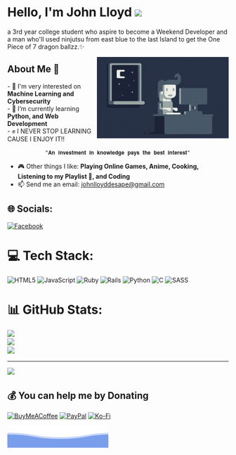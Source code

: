 <h1><b> Hello, I'm John Lloyd <img src="https://github.com/TheDudeThatCode/TheDudeThatCode/raw/master/Assets/Hi.gif" width="29px" style="max-width: 100%;"></b></h1>

 a 3rd year college student who aspire to become a Weekend Developer and a man who'll used ninjutsu from east blue to the last Island to get the One Piece of 7 dragon ballzz.✨<br>
 
 <img alt="Night Coding" src="https://raw.githubusercontent.com/AVS1508/AVS1508/master/assets/Night-Coding.gif" align="right" style="max-width: 100%;">

<h2> About Me 🚀 </h2>
- 🤖 I'm very interested on <b>Machine Learning and Cybersecurity</b><br>
- 🌱 I’m currently learning <b>Python, and Web Development</b><br>
- ✊ I NEVER STOP LEARNING CAUSE I ENJOY IT!!<br>

                "𝐀𝐧 𝐢𝐧𝐯𝐞𝐬𝐭𝐦𝐞𝐧𝐭 𝐢𝐧 𝐤𝐧𝐨𝐰𝐥𝐞𝐝𝐠𝐞 𝐩𝐚𝐲𝐬 𝐭𝐡𝐞 𝐛𝐞𝐬𝐭 𝐢𝐧𝐭𝐞𝐫𝐞𝐬𝐭"
                              
- 🎮 Other things I like: <b>Playing Online Games, Anime, Cooking, <br>
  Listening to my Playlist 🎵, and Coding</b>
- 📫 Send me an email: johnlloyddesape@gmail.com <br>






## 🌐 Socials:
[![Facebook](https://img.shields.io/badge/Facebook-%231877F2.svg?logo=Facebook&logoColor=white)](https://facebook.com/KiyoScript) 


# 💻 Tech Stack:
![HTML5](https://img.shields.io/badge/html5-%23E34F26.svg?style=for-the-badge&logo=html5&logoColor=white) ![JavaScript](https://img.shields.io/badge/javascript-%23323330.svg?style=for-the-badge&logo=javascript&logoColor=%23F7DF1E) ![Ruby](https://img.shields.io/badge/ruby-%23CC342D.svg?style=for-the-badge&logo=ruby&logoColor=white) ![Rails](https://img.shields.io/badge/rails-%23CC0000.svg?style=for-the-badge&logo=ruby-on-rails&logoColor=white) ![Python](https://img.shields.io/badge/python-3670A0?style=for-the-badge&logo=python&logoColor=ffdd54) ![C](https://img.shields.io/badge/c-%2300599C.svg?style=for-the-badge&logo=c&logoColor=white) ![SASS](https://img.shields.io/badge/SASS-hotpink.svg?style=for-the-badge&logo=SASS&logoColor=white)
# 📊 GitHub Stats:
![](https://github-readme-stats.vercel.app/api?username=KiyoScript&theme=dark&hide_border=false&include_all_commits=false&count_private=false)<br/>
![](https://github-readme-streak-stats.herokuapp.com/?user=KiyoScript&theme=dark&hide_border=false)<br/>
![](https://github-readme-stats.vercel.app/api/top-langs/?username=KiyoScript&theme=dark&hide_border=false&include_all_commits=false&count_private=false&layout=compact)

---
[![](https://visitcount.itsvg.in/api?id=KiyoScript&icon=7&color=1)](https://visitcount.itsvg.in)

  ## 💰 You can help me by Donating
  [![BuyMeACoffee](https://img.shields.io/badge/Buy%20Me%20a%20Coffee-ffdd00?style=for-the-badge&logo=buy-me-a-coffee&logoColor=black)](https://buymeacoffee.com/KiyoScript) [![PayPal](https://img.shields.io/badge/PayPal-00457C?style=for-the-badge&logo=paypal&logoColor=white)](https://paypal.me/johnlloyddesape@gmail.com) [![Ko-Fi](https://img.shields.io/badge/Ko--fi-F16061?style=for-the-badge&logo=ko-fi&logoColor=white)](https://ko-fi.com/KiyoScript) 

  
<p dir="auto"><a target="_blank" rel="noopener noreferrer" href="https://github.com/amandewatnitrr/amandewatnitrr/blob/main/imgs/bottom_header.svg"><img src="https://github.com/amandewatnitrr/amandewatnitrr/raw/main/imgs/bottom_header.svg" alt="" style="max-width: 100%;"></a></p>
